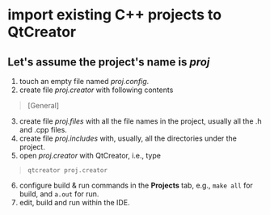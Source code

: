 # import existing C++ projects to QtCreator

## Let's assume the project's name is *proj*

 1. touch an empty file named *proj.config*.
 2. create file *proj.creator* with following contents
> [General]
 3. create file *proj.files* with all the file names in the project, usually all the .h and .cpp files.
 4. create file *proj.includes* with, usually, all the directories under the project.
 5. open *proj.creator* with QtCreator, i.e., type
> `qtcreator proj.creator`
 6. configure build & run commands in the **Projects** tab, e.g., `make all` for build, and `a.out` for run.
 7. edit, build and run within the IDE.

